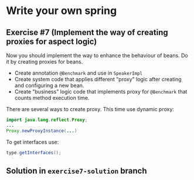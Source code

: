 # Write your own spring
## Exercise #7 (Implement the way of creating proxies for aspect logic)
Now you should implement the way to enhance the behaviour of beans. 
Do it by creating proxies for beans.
* Create annotation ```@Benchmark``` and use in ```SpeakerImpl```
* Create system code that applies different "proxy" logic after creating and configuring a new bean.  
* Create "business" logic code that implements proxy for ```@Benchmark``` that counts method execution time.

There are several ways to create proxy. This time use dynamic proxy:
```java
import java.lang.reflect.Proxy;
...
Proxy.newProxyInstance(...)
```

To get interfaces use:
```java
type.getInterfaces();
```
## Solution in ```exercise7-solution``` branch